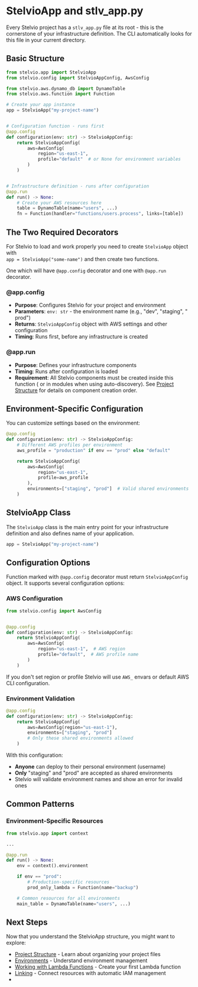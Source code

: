 # StelvioApp and stlv_app.py

Every Stelvio project has a `stlv_app.py` file at its root - this is the
cornerstone of your infrastructure definition. The CLI automatically looks for
this file in your current directory.

## Basic Structure

```python
from stelvio.app import StelvioApp
from stelvio.config import StelvioAppConfig, AwsConfig

from stelvio.aws.dynamo_db import DynamoTable
from stelvio.aws.function import Function

# Create your app instance
app = StelvioApp("my-project-name")


# Configuration function - runs first
@app.config
def configuration(env: str) -> StelvioAppConfig:
    return StelvioAppConfig(
        aws=AwsConfig(
            region="us-east-1",
            profile="default"  # or None for environment variables
        )
    )


# Infrastructure definition - runs after configuration
@app.run
def run() -> None:
    # Create your AWS resources here
    table = DynamoTable(name="users", ...)
    fn = Function(handler="functions/users.process", links=[table])
```

## The Two Required Decorators

For Stelvio to load and work properly you need to create `StelvioApp` object 
with  
`app = StelvioApp("some-name")` and then create two functions. 

One which 
will have `@app.config` decorator and one with `@app.run` decorator.

### @app.config

- **Purpose**: Configures Stelvio for your project and environment
- **Parameters**: `env: str` - the environment name (e.g., "dev", "staging", "
  prod")
- **Returns**: `StelvioAppConfig` object with AWS settings and other
  configuration
- **Timing**: Runs first, before any infrastructure is created

### @app.run

- **Purpose**: Defines your infrastructure components
- **Timing**: Runs after configuration is loaded
- **Requirement**: All Stelvio components must be created inside this function (
  or in modules when using auto-discovery). See [Project Structure](project-structure.md) for details on component creation order.

## Environment-Specific Configuration

You can customize settings based on the environment:

```python
@app.config
def configuration(env: str) -> StelvioAppConfig:
    # Different AWS profiles per environment
    aws_profile = "production" if env == "prod" else "default"

    return StelvioAppConfig(
        aws=AwsConfig(
            region="us-east-1",
            profile=aws_profile
        ),
        environments=["staging", "prod"]  # Valid shared environments
    )
```

## StelvioApp Class

The `StelvioApp` class is the main entry point for your infrastructure
definition and also defines name of your application.

```python
app = StelvioApp("my-project-name")
```

## Configuration Options

Function marked with `@app.config` decorator must return `StelvioAppConfig` object.
It supports several configuration options:

### AWS Configuration

```python
from stelvio.config import AwsConfig


@app.config
def configuration(env: str) -> StelvioAppConfig:
    return StelvioAppConfig(
        aws=AwsConfig(
            region="us-east-1",  # AWS region
            profile="default",  # AWS profile name
        )
    )
```

If you don't set region or profile Stelvio will use `AWS_` envars or default AWS CLI configuration. 

### Environment Validation

```python
@app.config
def configuration(env: str) -> StelvioAppConfig:
    return StelvioAppConfig(
        aws=AwsConfig(region="us-east-1"),
        environments=["staging", "prod"]
        # Only these shared environments allowed
    )
```

With this configuration:

- **Anyone** can deploy to their personal environment (username)
- **Only** "staging" and "prod" are accepted as shared environments
- Stelvio will validate environment names and show an error for invalid ones



## Common Patterns

### Environment-Specific Resources

```python
from stelvio.app import context

...

@app.run
def run() -> None:
    env = context().environment

    if env == "prod":
        # Production-specific resources
        prod_only_lambda = Function(name="backup")

    # Common resources for all environments
    main_table = DynamoTable(name="users", ...)
```

## Next Steps

Now that you understand the StelvioApp structure, you might want to explore:

- [Project Structure](project-structure.md) - Learn about organizing your project files
- [Environments](environments.md) - Understand environment management
- [Working with Lambda Functions](lambda.md) - Create your first Lambda function
- [Linking](linking.md) - Connect resources with automatic IAM management
- 